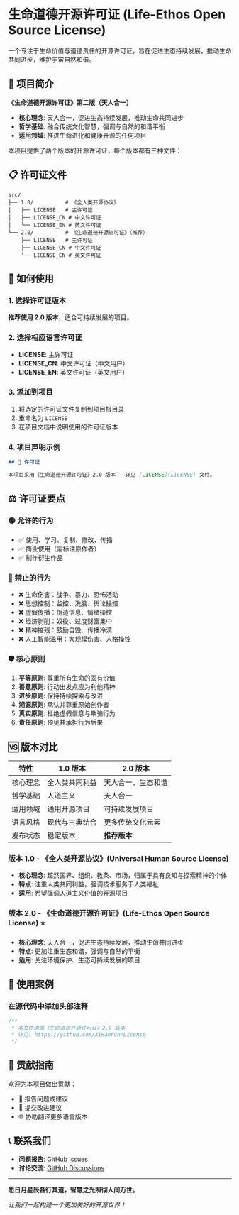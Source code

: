 # 生命道德开源许可证 (Life-Ethos Open Source License)

一个专注于生命价值与道德责任的开源许可证，旨在促进生态持续发展，推动生命共同进步，维护宇宙自然和谐。

## 🌟 项目简介

**《生命道德开源许可证》第二版（天人合一）**

- **核心理念**: 天人合一，促进生态持续发展，推动生命共同进步
- **哲学基础**: 融合传统文化智慧，强调与自然的和谐平衡
- **适用领域**: 推进生命进化和健康开源的任何项目

本项目提供了两个版本的开源许可证，每个版本都有三种文件：

## 📋 许可证文件

```
src/
├── 1.0/          # 《全人类开源协议》
│   ├── LICENSE   # 主许可证
│   ├── LICENSE_CN # 中文许可证
│   └── LICENSE_EN # 英文许可证
└── 2.0/          # 《生命道德开源许可证》（推荐）
    ├── LICENSE   # 主许可证
    ├── LICENSE_CN # 中文许可证
    └── LICENSE_EN # 英文许可证
```

## 🚀 如何使用

### 1. 选择许可证版本

**推荐使用 2.0 版本**，适合可持续发展的项目。

### 2. 选择相应语言许可证

- **LICENSE**: 主许可证
- **LICENSE_CN**: 中文许可证（中文用户）
- **LICENSE_EN**: 英文许可证（英文用户）

### 3. 添加到项目

1. 将选定的许可证文件复制到项目根目录
2. 重命名为 `LICENSE`
3. 在项目文档中说明使用的许可证版本

### 4. 项目声明示例

```markdown
## 📄 许可证

本项目采用《生命道德开源许可证》2.0 版本 - 详见 [LICENSE](LICENSE) 文件。
```

## ⚖️ 许可证要点

### 🟢 允许的行为

- ✅ 使用、学习、复制、修改、传播
- ✅ 商业使用（需标注原作者）
- ✅ 制作衍生作品

### 🔴 禁止的行为

- ❌ 生命伤害：战争、暴力、恐怖活动
- ❌ 思想控制：监控、洗脑、舆论操控
- ❌ 虚假传播：伪造信息、情绪操控
- ❌ 经济剥削：奴役、过度财富集中
- ❌ 精神摧残：鼓励自毁、传播冷漠
- ❌ 人工智能滥用：大规模伤害、人格操控

### 🛡️ 核心原则

1. **平等原则**: 尊重所有生命的固有价值
2. **善意原则**: 行动出发点应为利他精神
3. **进步原则**: 保持持续探索与改进
4. **溯源原则**: 承认并尊重原始创作者
5. **真实原则**: 杜绝虚假信息与欺骗行为
6. **责任原则**: 预见并承担行为后果

## 🆚 版本对比

| 特性     | 1.0 版本       | 2.0 版本           |
| -------- | -------------- | ------------------ |
| 核心理念 | 全人类共同利益 | 天人合一，生态和谐 |
| 哲学基础 | 人道主义       | 天人合一           |
| 适用领域 | 通用开源项目   | 可持续发展项目     |
| 语言风格 | 现代与古典结合 | 更多传统文化元素   |
| 发布状态 | 稳定版本       | **推荐版本**       |

### 版本 1.0 - 《全人类开源协议》(Universal Human Source License)

- **核心理念**: 超然国界、组织、教条、市场，归属于具有良知与探索精神的个体
- **特点**: 注重人类共同利益，强调技术服务于人类福祉
- **适用**: 希望强调人道主义价值的开源项目

### 版本 2.0 - 《生命道德开源许可证》(Life-Ethos Open Source License) ⭐

- **核心理念**: 天人合一，促进生态持续发展，推动生命共同进步
- **特点**: 更加注重生态和谐，强调与自然的平衡
- **适用**: 关注环境保护、生态可持续发展的项目

## 📖 使用案例

### 在源代码中添加头部注释

```javascript
/**
 * 本文件遵循《生命道德开源许可证》2.0 版本
 * 详见: https://github.com/XiHanFun/License
 */
```

## 🤝 贡献指南

欢迎为本项目做出贡献：

- 🐛 报告问题或建议
- 🔧 提交改进建议
- 🌐 协助翻译更多语言版本

## 📞 联系我们

- **问题报告**: [GitHub Issues](https://github.com/XiHanFun/License/issues)
- **讨论交流**: [GitHub Discussions](https://github.com/XiHanFun/License/discussions)

---

**愿日月星辰各行其道，智慧之光照彻人间万世。**

_让我们一起构建一个更加美好的开源世界！_
